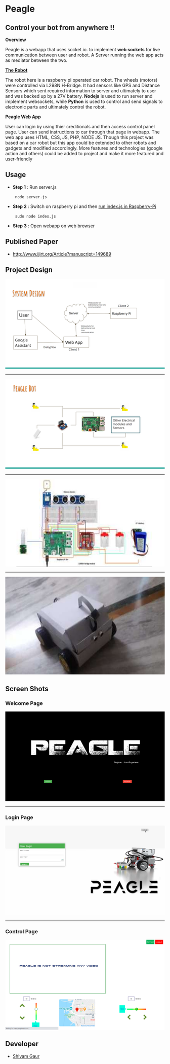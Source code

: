 # **Peagle** 
## Control your bot from anywhere !!

**Overview**

Peagle is a webapp that uses socket.io. to implement **web sockets** for live communication between user and robot. A Server running the web app acts as mediator between the two. 

**[The Robot](https://github.com/shivam101gaur/peagle-rpi/tree/master#readme)**

The robot here is a raspberry pi operated car robot. The wheels (motors) were controlled via L298N H-Bridge. It had sensors like GPS and Distance Sensors which sent required information to server and ultimately to user and was backed up by a 27V battery. 
**Nodejs** is used to run server and implement websockets, while **Python** is used to control and send signals to electronic parts and ultimately control the robot. 

**Peagle Web App**

User can login by using thier creditionals and then access control panel page. User can send instructions to car through that page in webapp. The web app uses HTML, CSS, JS, PHP, NODE JS. Though this project was based on a car robot but this app could be extended to other robots and gadgets and modified accordingly. More features and technologies (google action and others) could be added to project and make it more featured and user-friendly

## Usage
- **Step 1** : Run server.js


  ```
   node server.js
  ```
- **Step 2** : Switch on  raspberry pi  and then
    [run index.js in Raspberry-Pi ](https://github.com/shivam101gaur/peagle-rpi/tree/master#readme)
    ```
     sudo node index.js
    ```
 - **Step 3** : Open webapp on web browser 

## Published Paper
  - http://www.ijirt.org/Article?manuscript=149689


## **Project Design**
  ![control panel](./style/screen-shots/projectarchitecture.png)
  ****

  ![control panel](./style/screen-shots/botdesign.png)
  ****

  ![control panel](./style/screen-shots/connection.png)
  ****

  ![control panel](./style/screen-shots/bot.png)
  


## **Screen Shots**

  ### **Welcome Page**
  ![control panel](./style/screen-shots/welcome.png)
  ****
  ### **Login Page**
![control panel](./style/screen-shots/login.png)
****
  ### **Control Page**
![control panel](./style/screen-shots/control.png)


## Developer
- [Shivam Gaur](https://github.com/shivam101gaur)
